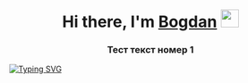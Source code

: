 <h1 align="center">Hi there, I'm <a href="" target="_blank">Bogdan</a>
<img src="https://github.com/blackcater/blackcater/raw/main/images/Hi.gif" height="32"/></h1>
<h3 align="center">Тест текст номер 1</h3>

<!---Пример кода-->
[![Typing SVG](https://readme-typing-svg.herokuapp.com?color=%2336BCF7&lines=text+print+color+lol)](https://git.io/typing-svg)


<!--
**pit-with-pizza/pit-with-pizza** is a ✨ _special_ ✨ repository because its `README.md` (this file) appears on your GitHub profile.

Here are some ideas to get you started:

- 🔭 I’m currently working on ...
- 🌱 I’m currently learning ...
- 👯 I’m looking to collaborate on ...
- 🤔 I’m looking for help with ...
- 💬 Ask me about ...
- 📫 How to reach me: ...
- 😄 Pronouns: ...
- ⚡ Fun fact: ...
-->
